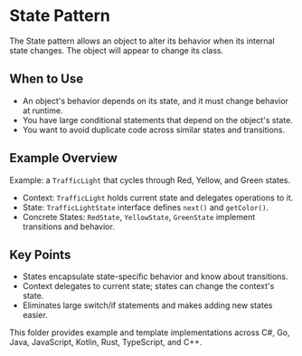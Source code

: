 # State Pattern

The State pattern allows an object to alter its behavior when its internal state changes. The object will appear to change its class.

## When to Use
- An object's behavior depends on its state, and it must change behavior at runtime.
- You have large conditional statements that depend on the object's state.
- You want to avoid duplicate code across similar states and transitions.

## Example Overview
Example: a `TrafficLight` that cycles through Red, Yellow, and Green states.
- Context: `TrafficLight` holds current state and delegates operations to it.
- State: `TrafficLightState` interface defines `next()` and `getColor()`.
- Concrete States: `RedState`, `YellowState`, `GreenState` implement transitions and behavior.

## Key Points
- States encapsulate state-specific behavior and know about transitions.
- Context delegates to current state; states can change the context's state.
- Eliminates large switch/if statements and makes adding new states easier.

This folder provides example and template implementations across C#, Go, Java, JavaScript, Kotlin, Rust, TypeScript, and C++.

